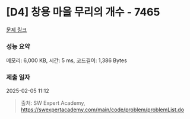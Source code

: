 # [D4] 창용 마을 무리의 개수 - 7465 

[문제 링크](https://swexpertacademy.com/main/code/problem/problemDetail.do?contestProbId=AWngfZVa9XwDFAQU) 

### 성능 요약

메모리: 6,000 KB, 시간: 5 ms, 코드길이: 1,386 Bytes

### 제출 일자

2025-02-05 11:12



> 출처: SW Expert Academy, https://swexpertacademy.com/main/code/problem/problemList.do